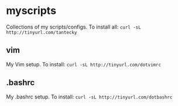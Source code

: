 # myscripts
Collections of my scripts/configs.
To install all: `curl -sL http://tinyurl.com/tantecky`

## vim
My Vim setup. To install: `curl -sL http://tinyurl.com/dotvimrc`

## .bashrc
My .bashrc setup. To install: `curl -sL http://tinyurl.com/dotbashrc`

